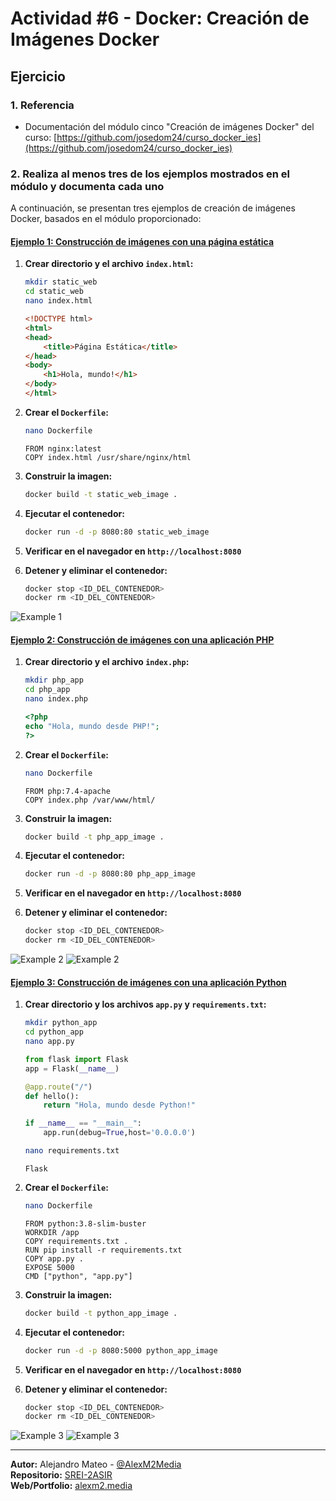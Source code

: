 # Actividad #6 - Docker: Creación de Imágenes Docker

## Ejercicio

### 1. Referencia

* Documentación del módulo cinco "Creación de imágenes Docker" del curso: [https://github.com/josedom24/curso_docker_ies](https://github.com/josedom24/curso_docker_ies)

### 2. Realiza al menos tres de los ejemplos mostrados en el módulo y documenta cada uno

A continuación, se presentan tres ejemplos de creación de imágenes Docker, basados en el módulo proporcionado:

#### [Ejemplo 1: Construcción de imágenes con una página estática](https://github.com/josedom24/curso_docker_ies/blob/main/modulo5/ejemplo1.md)

1. **Crear directorio y el archivo `index.html`:**

    ```bash
    mkdir static_web
    cd static_web
    nano index.html
    ```

    ```html
    <!DOCTYPE html>
    <html>
    <head>
        <title>Página Estática</title>
    </head>
    <body>
        <h1>Hola, mundo!</h1>
    </body>
    </html>
    ```

2. **Crear el `Dockerfile`:**

    ```bash
    nano Dockerfile
    ```

    ```docker
    FROM nginx:latest
    COPY index.html /usr/share/nginx/html
    ```

3. **Construir la imagen:**

    ```bash
    docker build -t static_web_image .
    ```

4. **Ejecutar el contenedor:**

    ```bash
    docker run -d -p 8080:80 static_web_image
    ```

5. **Verificar en el navegador en `http://localhost:8080`**

6. **Detener y eliminar el contenedor:**

    ```bash
    docker stop <ID_DEL_CONTENEDOR>
    docker rm <ID_DEL_CONTENEDOR>
    ```

![Example 1](/Docker/.imgs/Act-6/Fig1.png)

#### [Ejemplo 2: Construcción de imágenes con una aplicación PHP](https://github.com/josedom24/curso_docker_ies/blob/main/modulo5/ejemplo2.md)

1. **Crear directorio y el archivo `index.php`:**

    ```bash
    mkdir php_app
    cd php_app
    nano index.php
    ```

    ```php
    <?php
    echo "Hola, mundo desde PHP!";
    ?>
    ```

2. **Crear el `Dockerfile`:**

    ```bash
    nano Dockerfile
    ```

    ```docker
    FROM php:7.4-apache
    COPY index.php /var/www/html/
    ```

3. **Construir la imagen:**

    ```bash
    docker build -t php_app_image .
    ```

4. **Ejecutar el contenedor:**

    ```bash
    docker run -d -p 8080:80 php_app_image
    ```

5. **Verificar en el navegador en `http://localhost:8080`**

6. **Detener y eliminar el contenedor:**

    ```bash
    docker stop <ID_DEL_CONTENEDOR>
    docker rm <ID_DEL_CONTENEDOR>
    ```

![Example 2](/Docker/.imgs/Act-6/Fig2.png)
![Example 2](/Docker/.imgs/Act-6/Fig3.png)

#### [Ejemplo 3: Construcción de imágenes con una aplicación Python](https://github.com/josedom24/curso_docker_ies/blob/main/modulo5/ejemplo3.md)

1. **Crear directorio y los archivos `app.py` y `requirements.txt`:**

    ```bash
    mkdir python_app
    cd python_app
    nano app.py
    ```

    ```python
    from flask import Flask
    app = Flask(__name__)

    @app.route("/")
    def hello():
        return "Hola, mundo desde Python!"

    if __name__ == "__main__":
        app.run(debug=True,host='0.0.0.0')
    ```

    ```bash
    nano requirements.txt
    ```

    ```text
    Flask
    ```

2. **Crear el `Dockerfile`:**

    ```bash
    nano Dockerfile
    ```

    ```docker
    FROM python:3.8-slim-buster
    WORKDIR /app
    COPY requirements.txt .
    RUN pip install -r requirements.txt
    COPY app.py .
    EXPOSE 5000
    CMD ["python", "app.py"]
    ```

3. **Construir la imagen:**

    ```bash
    docker build -t python_app_image .
    ```

4. **Ejecutar el contenedor:**

    ```bash
    docker run -d -p 8080:5000 python_app_image
    ```

5. **Verificar en el navegador en `http://localhost:8080`**

6. **Detener y eliminar el contenedor:**

    ```bash
    docker stop <ID_DEL_CONTENEDOR>
    docker rm <ID_DEL_CONTENEDOR>
    ```

![Example 3](/Docker/.imgs/Act-6/Fig4.png)
![Example 3](/Docker/.imgs/Act-6/Fig5.png)

---
**Autor:** Alejandro Mateo - [@AlexM2Media](https://github.com/AlexM2Media)  
**Repositorio:** [SREI-2ASIR](https://github.com/AlexM2Media/SREI-2ASIR)  
**Web/Portfolio:** [alexm2.media](https://alexm2.media)
